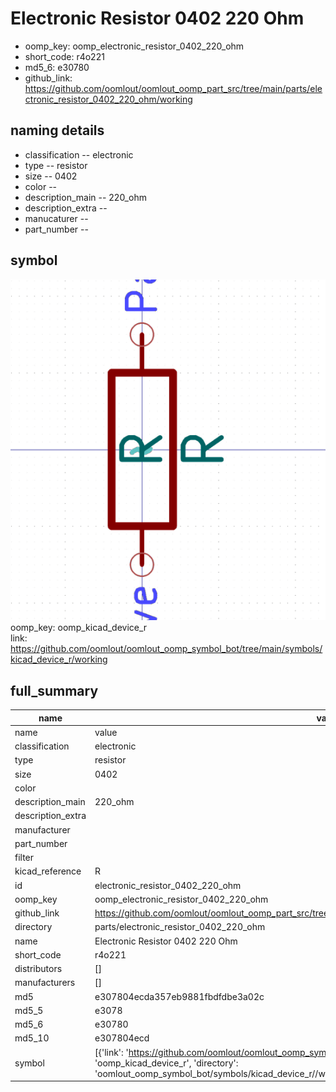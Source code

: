 # Electronic Resistor 0402 220 Ohm

  
* oomp_key: oomp_electronic_resistor_0402_220_ohm 
* short_code: r4o221
* md5_6: e30780  
* github_link: https://github.com/oomlout/oomlout_oomp_part_src/tree/main/parts/electronic_resistor_0402_220_ohm/working  
## naming details
* classification -- electronic
* type -- resistor
* size -- 0402
* color -- 
* description_main -- 220_ohm
* description_extra -- 
* manucaturer -- 
* part_number -- 



## symbol

![](symbol/0/working/working_600.png)  
oomp_key: oomp_kicad_device_r  
link: https://github.com/oomlout/oomlout_oomp_symbol_bot/tree/main/symbols/kicad_device_r/working  


## full_summary
| name | value | 
| --- | --- | 
| name | value | 
| classification | electronic | 
| type | resistor | 
| size | 0402 | 
| color |  | 
| description_main | 220_ohm | 
| description_extra |  | 
| manufacturer |  | 
| part_number |  | 
| filter |  | 
| kicad_reference | R | 
| id | electronic_resistor_0402_220_ohm | 
| oomp_key | oomp_electronic_resistor_0402_220_ohm | 
| github_link | https://github.com/oomlout/oomlout_oomp_part_src/tree/main/parts/electronic_resistor_0402_220_ohm/working | 
| directory | parts/electronic_resistor_0402_220_ohm | 
| name | Electronic Resistor 0402 220 Ohm | 
| short_code | r4o221 | 
| distributors | [] | 
| manufacturers | [] | 
| md5 | e307804ecda357eb9881fbdfdbe3a02c | 
| md5_5 | e3078 | 
| md5_6 | e30780 | 
| md5_10 | e307804ecd | 
| symbol | [{'link': 'https://github.com/oomlout/oomlout_oomp_symbol_bot/tree/main/symbols/kicad_device_r', 'oomp_key': 'oomp_kicad_device_r', 'directory': 'oomlout_oomp_symbol_bot/symbols/kicad_device_r//working/working.kicad_sym'}] | 
